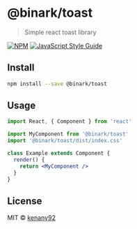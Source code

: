 # @binark/toast

> Simple react toast library

[![NPM](https://img.shields.io/npm/v/@binark/toast.svg)](https://www.npmjs.com/package/@binark/toast) [![JavaScript Style Guide](https://img.shields.io/badge/code_style-standard-brightgreen.svg)](https://standardjs.com)

## Install

```bash
npm install --save @binark/toast
```

## Usage

```jsx
import React, { Component } from 'react'

import MyComponent from '@binark/toast'
import '@binark/toast/dist/index.css'

class Example extends Component {
  render() {
    return <MyComponent />
  }
}
```

## License

MIT © [kenany92](https://github.com/kenany92)
